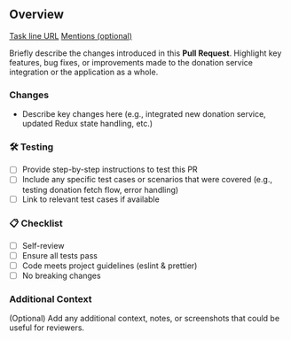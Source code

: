 ## Overview

[Task line URL](diapason-url-from-spreadsheet)
[Mentions (optional)]()

Briefly describe the changes introduced in this **Pull Request**. Highlight key features, bug fixes, or improvements made to the donation service integration or the application as a whole.

### Changes

- Describe key changes here (e.g., integrated new donation service, updated Redux state handling, etc.)

### 🛠️ Testing

- [ ] Provide step-by-step instructions to test this PR
- [ ] Include any specific test cases or scenarios that were covered (e.g., testing donation fetch flow, error handling)
- [ ] Link to relevant test cases if available

### 📋 Checklist

- [ ] Self-review
- [ ] Ensure all tests pass
- [ ] Code meets project guidelines (eslint & prettier)
- [ ] No breaking changes

### Additional Context

(Optional) Add any additional context, notes, or screenshots that could be useful for reviewers.
